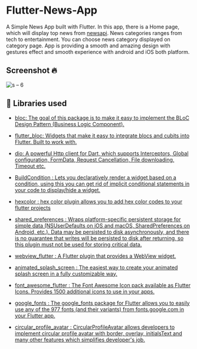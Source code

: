 # Flutter-News-App

A Simple News App built with Flutter. In this app, there is a Home page, which will display top news from <a href="newsapi.org" target="_blank">newsapi</a>. News categories ranges from tech to entertainment. You can choose news category displayed on category page. App is providing a smooth and amazing design with gestures effect and smooth experience with android and iOS both platform.


## Screenshot 🔥
![s – 6](https://i.imgur.com/pgwmEUr.jpg)


## 📃 Libraries used
* [bloc: The goal of this package is to make it easy to implement the BLoC Design Pattern (Business Logic Component).](https://pub.dev/packages/bloc)

* [flutter_bloc: Widgets that make it easy to integrate blocs and cubits into Flutter. Built to work with.](https://pub.dev/packages/flutter_bloc)

* [dio: A powerful Http client for Dart, which supports Interceptors, Global configuration, FormData, Request Cancellation, File downloading, Timeout etc.](https://pub.dev/packages/dio)

* [BuildCondition : Lets you declaratively render a widget based on a condition, using this you can get rid of implicit conditional statements in your code to display/hide a widget.](https://pub.dev/packages/buildcondition)

* [hexcolor : hex color plugin allows you to add hex color codes to your flutter projects](https://pub.dev/packages/hexcolor)

* [shared_preferences : Wraps platform-specific persistent storage for simple data (NSUserDefaults on iOS and macOS, SharedPreferences on Android, etc.). Data may be persisted to disk asynchronously, and there is no guarantee that writes will be persisted to disk after returning, so this plugin must not be used for storing critical data.](https://pub.dev/packages/shared_preferences)

* [webview_flutter : A Flutter plugin that provides a WebView widget.](https://pub.dev/packages/webview_flutter)

* [animated_splash_screen : The easiest way to create your animated splash screen in a fully customizable way.](https://pub.dev/packages/animated_splash_screen)

* [font_awesome_flutter : The Font Awesome Icon pack available as Flutter Icons. Provides 1500 additional icons to use in your apps.](https://pub.dev/packages/font_awesome_flutter)

* [google_fonts  : The google_fonts package for Flutter allows you to easily use any of the 977 fonts (and their variants) from fonts.google.com in your Flutter app.](https://pub.dev/packages/google_fonts)

* [  circular_profile_avatar  : CircularProfileAvatar allows developers to implement circular profile avatar with border, overlay, initialsText and many other features which simplifies developer's job.](https://pub.dev/packages/circular_profile_avatar)


